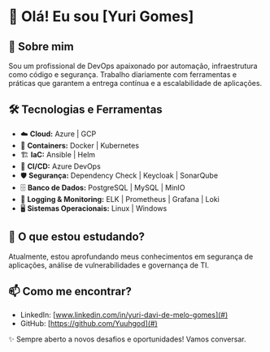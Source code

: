 # 👋 Olá! Eu sou [Yuri Gomes]  

## 🚀 Sobre mim  
Sou um profissional de DevOps apaixonado por automação, infraestrutura como código e segurança. Trabalho diariamente com ferramentas e práticas que garantem a entrega contínua e a escalabilidade de aplicações.  

## 🛠️ Tecnologias e Ferramentas  
- ☁️ **Cloud:** Azure | GCP  
- 🐳 **Containers:** Docker | Kubernetes  
- 🏗 **IaC:** Ansible | Helm  
- 🔄 **CI/CD:** Azure DevOps  
- 🛡 **Segurança:** Dependency Check | Keycloak | SonarQube
- 🗄 **Banco de Dados:** PostgreSQL | MySQL | MinIO  
- 📜 **Logging & Monitoring:** ELK | Prometheus | Grafana | Loki
- 🖥 **Sistemas Operacionais:** Linux | Windows  

## 📌 O que estou estudando?  
Atualmente, estou aprofundando meus conhecimentos em segurança de aplicações, análise de vulnerabilidades e governança de TI.  

## 📫 Como me encontrar?  
- LinkedIn: [www.linkedin.com/in/yuri-davi-de-melo-gomes](#)  
- GitHub: [https://github.com/Yuuhgod](#)  

✨ Sempre aberto a novos desafios e oportunidades! Vamos conversar.  
